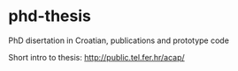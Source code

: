 # phd-thesis
PhD disertation in Croatian, publications and prototype code

Short intro to thesis:
http://public.tel.fer.hr/acap/
